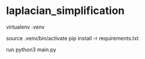 # laplacian_simplification

virtualenv .venv

source .venv/bin/activate
pip install -r requirements.txt

run python3 main.py
